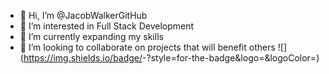 - 👋 Hi, I’m @JacobWalkerGitHub
- 👀 I’m interested in Full Stack Development
- 🌱 I’m currently expanding my skills
- 💞️ I’m looking to collaborate on projects that will benefit others
![<Badge Name>](https://img.shields.io/badge/<Badge Text>-<Background Color>?style=for-the-badge&logo=<Icon Name>&logoColor=<Logo Color>)

<!---
JacobWalkerGitHub/JacobWalkerGitHub is a ✨ special ✨ repository because its `README.md` (this file) appears on your GitHub profile.
You can click the Preview link to take a look at your changes.
--->
